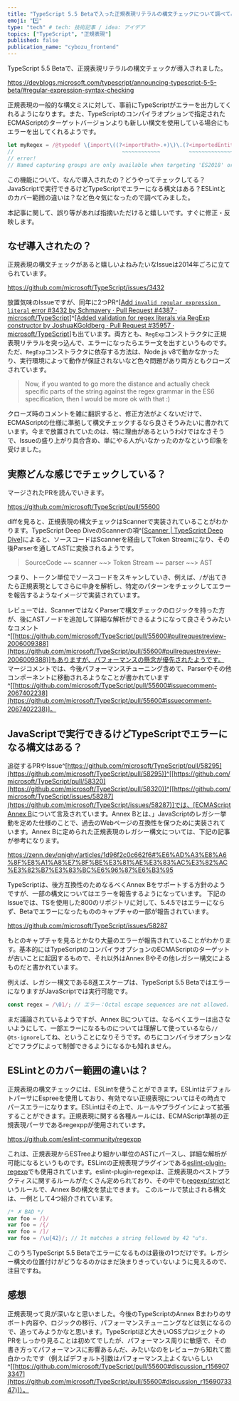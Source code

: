 ```yaml
---
title: "TypeScript 5.5 Betaで入った正規表現リテラルの構文チェックについて調べてみた"
emoji: "*️⃣"
type: "tech" # tech: 技術記事 / idea: アイデア
topics: ["TypeScript", "正規表現"]
published: false
publication_name: "cybozu_frontend"
---
```


TypeScript 5.5 Betaで、正規表現リテラルの構文チェックが導入されました。

https://devblogs.microsoft.com/typescript/announcing-typescript-5-5-beta/#regular-expression-syntax-checking

正規表現の一般的な構文ミスに対して、事前にTypeScriptがエラーを出力してくれるようになります。また、TypeScriptのコンパイラオプションで指定されたECMAScriptのターゲットバージョンよりも新しい構文を使用している場合にもエラーを出してくれるようです。

```js
let myRegex = /@typedef \{import\((?<importPath>.+)\)\.(?<importedEntity>[a-zA-Z_]+)\} \k<importedEntity>/;
//                                  ~~~~~~~~~~~~         ~~~~~~~~~~~~~~~~
// error!
// Named capturing groups are only available when targeting 'ES2018' or later.
```

この機能について、なんで導入されたの？どうやってチェックしてる？JavaScriptで実行できるけどTypeScriptでエラーになる構文はある？ESLintとのカバー範囲の違いは？など色々気になったので調べてみました。

本記事に関して、誤り等があれば指摘いただけると嬉しいです。すぐに修正・反映します。

## なぜ導入されたの？

正規表現の構文チェックがあると嬉しいよねみたいなIssueは2014年ごろに立てられています。

https://github.com/microsoft/TypeScript/issues/3432

放置気味のIssueですが、同年に2つPR^[[Add `invalid regular expression literal` error #3432 by Schmavery · Pull Request #4387 · microsoft/TypeScript](https://github.com/microsoft/TypeScript/pull/4387)]^[[Added validation for regex literals via RegExp constructor by JoshuaKGoldberg · Pull Request #35957 · microsoft/TypeScript](https://github.com/microsoft/TypeScript/pull/35957)]も出ています。両方とも、`RegExp`コンストラクタに正規表現リテラルを突っ込んで、エラーになったらエラー文を出すというものです。
ただ、`RegExp`コンストラクタに依存する方法は、Node.js v8で動かなかったり、実行環境によって動作が保証されないなど色々問題があり両方ともクローズされています。

> Now, if you wanted to go more the distance and actually check specific parts of the string against the regex grammar in the ES6 specification, then I would be more ok with that :)

クローズ時のコメントを雑に翻訳すると、修正方法がよくないだけで、ECMAScriptの仕様に準拠して構文チェックするなら良さそうみたいに書かれています。今まで放置されていたのは、特に理由があるというわけではなさそうで、Issueの盛り上がり具合含め、単にやる人がいなかったのかなという印象を受けました。

## 実際どんな感じでチェックしている？

マージされたPRを読んでいきます。

https://github.com/microsoft/TypeScript/pull/55600

diffを見ると、正規表現の構文チェックはScannerで実装されていることがわかります。TypeScript Deep DiveのScannerの項^[[Scanner | TypeScript Deep Dive](https://basarat.gitbook.io/typescript/overview/scanner)]によると、ソースコードはScannerを経由してToken Streamになり、その後Parserを通してASTに変換されるようです。

> SourceCode ~~ scanner ~~> Token Stream ~~ parser ~~> AST

つまり、トークン単位でソースコードをスキャンしていき、例えば、`/`が出てきたら正規表現としてさらに中身を解析し、特定のパターンをチェックしてエラーを報告するようなイメージで実装されています。

レビューでは、ScannerではなくParserで構文チェックのロジックを持った方が、後にASTノードを追加して詳細な解析ができるようになって良さそうみたいなコメント^[[https://github.com/microsoft/TypeScript/pull/55600#pullrequestreview-2006009388](https://github.com/microsoft/TypeScript/pull/55600#pullrequestreview-2006009388)]もありますが、パフォーマンスの懸念が優先されたようです。
マージコメントでは、今後パフォーマンスチューニング含めて、Parserやその他コンポーネントに移動されるようなことが書かれています^[[https://github.com/microsoft/TypeScript/pull/55600#issuecomment-2067402238](https://github.com/microsoft/TypeScript/pull/55600#issuecomment-2067402238)]。

## JavaScriptで実行できるけどTypeScriptでエラーになる構文はある？

追従するPRやIssue^[[https://github.com/microsoft/TypeScript/pull/58295](https://github.com/microsoft/TypeScript/pull/58295)]^[[https://github.com/microsoft/TypeScript/pull/58320](https://github.com/microsoft/TypeScript/pull/58320)]^[[https://github.com/microsoft/TypeScript/issues/58287](https://github.com/microsoft/TypeScript/issues/58287)]では、[ECMAScript Annex B](https://tc39.es/ecma262/multipage/additional-ecmascript-features-for-web-browsers.html#sec-additional-ecmascript-features-for-web-browsers_)について言及されています。Annex Bとは、」JavaScriptのレガシー挙動を定めた仕様のことで、過去のWebページの互換性を保つために実装されています。Annex Bに定められた正規表現のレガシー構文については、下記の記事が参考になります。

https://zenn.dev/qnighy/articles/1d96f2c0c662f6#%E6%AD%A3%E8%A6%8F%E8%A1%A8%E7%8F%BE%E3%81%AE%E3%83%AC%E3%82%AC%E3%82%B7%E3%83%BC%E6%96%87%E6%B3%95

TypeScriptは、後方互換性のためなるべくAnnex Bをサポートする方針のようですが、一部の構文についてはエラーを報告するようになっています。
下記のIssueでは、TSを使用した800のリポジトリに対して、5.4.5ではエラーにならず、Betaでエラーになったもののキャプチャの一部が報告されています。

https://github.com/microsoft/TypeScript/issues/58287

もとのキャプチャを見るとかなり大量のエラーが報告されていることがわかります。基本的にはTypeScriptのコンパイラオプションのECMAScriptのターゲットが古いことに起因するもので、それ以外はAnnex Bやその他レガシー構文によるものだと書かれています。

例えば、レガシー構文である8進エスケープは、TypeScript 5.5 BetaではエラーになりますがJavaScriptでは実行可能です。

```ts
const regex = /\01/; // エラー：Octal escape sequences are not allowed. Use the syntax '\x01'.
```

まだ議論されているようですが、Annex Bについては、なるべくエラーは出さないようにして、一部エラーになるものについては理解して使っているなら`// @ts-ignore`してね、ということになりそうです。のちにコンパイラオプションなどでフラグによって制御できるようになるかも知れません。

## ESLintとのカバー範囲の違いは？

正規表現の構文チェックには、ESLintを使うことができます。ESLintはデフォルトパーサにEspreeを使用しており、有効でない正規表現についてはその時点でパースエラーになります。ESLintはその上で、ルールやプラグインによって拡張することができます。正規表現に関する各種ルールには、ECMAScript準拠の正規表現パーサであるregexppが使用されています。

https://github.com/eslint-community/regexpp

これは、正規表現からESTreeより細かい単位のASTにパースし、詳細な解析が可能になるというものです。ESLintの正規表現プラグインである[eslint-plugin-regexp](https://github.com/ota-meshi/eslint-plugin-regexp)でも使用されています。eslint-plugin-regexpは、正規表現のベストプラクティスに関するルールがたくさん定められており、その中でも[regexp/strict](https://ota-meshi.github.io/eslint-plugin-regexp/rules/strict.html#regexp-strict)というルールで、Annex Bの構文を禁止できます。
このルールで禁止される構文は、一例として4つ紹介されています。

```js
/* ✗ BAD */
var foo = /}/
var foo = /{/
var foo = /]/
var foo = /\u{42}/; // It matches a string followed by 42 "u"s.
```

このうちTypeScript 5.5 Betaでエラーになるものは最後の1つだけです。レガシー構文の位置付けがどうなるのかはまだ決まりきっていないように見えるので、注目ですね。

## 感想

正規表現って奥が深いなと思いました。今後のTypeScriptのAnnex Bまわりのサポート内容や、ロジックの移行、パフォーマンスチューニングなどは気になるので、追ってみようかなと思います。TypeScriptほど大きいOSSプロジェクトのPRをしっかり見ることは初めてでしたが、パフォーマンス周りに敏感で、その書き方ってパフォーマンスに影響あるんだ、みたいなのをレビューから知れて面白かったです（例えばデフォルト引数はパフォーマンス上よくないらしい^[[https://github.com/microsoft/TypeScript/pull/55600#discussion_r1569073347](https://github.com/microsoft/TypeScript/pull/55600#discussion_r1569073347)]）。
